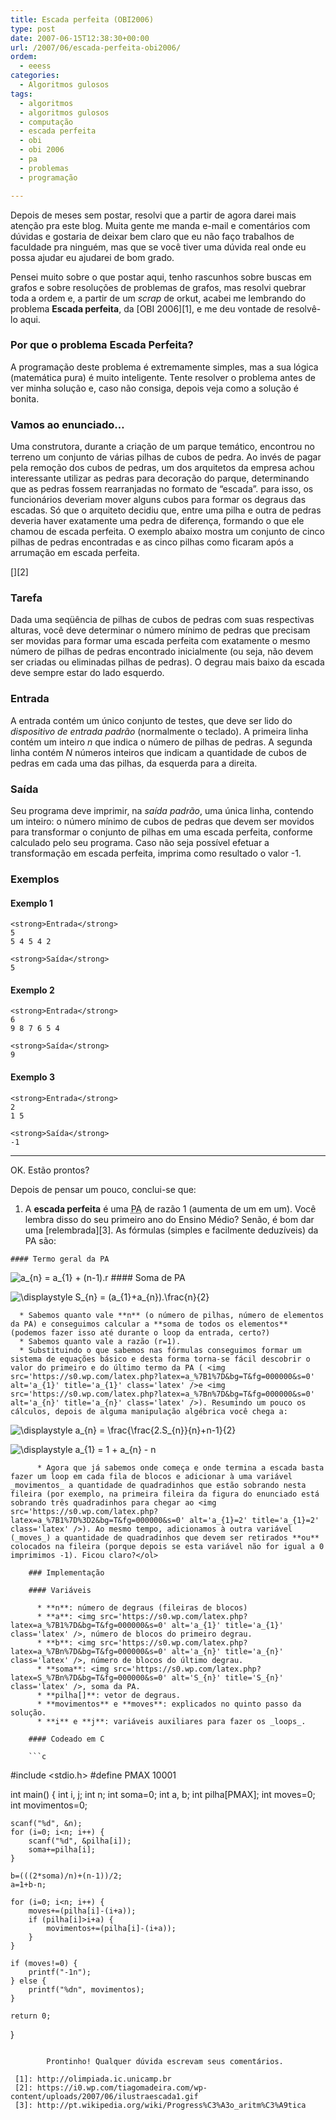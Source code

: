 ```yaml
---
title: Escada perfeita (OBI2006)
type: post
date: 2007-06-15T12:38:30+00:00
url: /2007/06/escada-perfeita-obi2006/
ordem:
  - eeess
categories:
  - Algoritmos gulosos
tags:
  - algoritmos
  - algoritmos gulosos
  - computação
  - escada perfeita
  - obi
  - obi 2006
  - pa
  - problemas
  - programação

---
```

Depois de meses sem postar, resolvi que a partir de agora darei mais atenção pra este blog. Muita gente me manda e-mail e comentários com dúvidas e gostaria de deixar bem claro que eu não faço trabalhos de faculdade pra ninguém, mas que se você tiver uma dúvida real onde eu possa ajudar eu ajudarei de bom grado.

Pensei muito sobre o que postar aqui, tenho rascunhos sobre buscas em grafos e sobre resoluções de problemas de grafos, mas resolvi quebrar toda a ordem e, a partir de um _scrap_ de orkut, acabei me lembrando do problema **Escada perfeita**, da [OBI 2006][1], e me deu vontade de resolvê-lo aqui.

### Por que o problema Escada Perfeita?

A programação deste problema é extremamente simples, mas a sua lógica (matemática pura) é muito inteligente. Tente resolver o problema antes de ver minha solução e, caso não consiga, depois veja como a solução é bonita.

### Vamos ao enunciado…

Uma construtora, durante a criação de um parque temático, encontrou no terreno um conjunto de várias pilhas de cubos de pedra. Ao invés de pagar pela remoção dos cubos de pedras, um dos arquitetos da empresa achou interessante utilizar as pedras para decoração do parque, determinando que as pedras fossem rearranjadas no formato de “escada”. para isso, os funcionários deveriam mover alguns cubos para formar os degraus das escadas. Só que o arquiteto decidiu que, entre uma pilha e outra de pedras deveria haver exatamente uma pedra de diferença, formando o que ele chamou de escada perfeita. O exemplo abaixo mostra um conjunto de cinco pilhas de pedras encontradas e as cinco pilhas como ficaram após a arrumação em escada perfeita.

[<img src="https://i0.wp.com/tiagomadeira.com/wp-content/uploads/2007/06/ilustraescada1.gif?resize=300%2C100" alt="" title="ilustraescada" class="aligncenter size-full wp-image-126" data-recalc-dims="1" />][2]

### Tarefa

Dada uma seqüência de pilhas de cubos de pedras com suas respectivas alturas, você deve determinar o número mínimo de pedras que precisam ser movidas para formar uma escada perfeita com exatamente o mesmo número de pilhas de pedras encontrado inicialmente (ou seja, não devem ser criadas ou eliminadas pilhas de pedras). O degrau mais baixo da escada deve sempre estar do lado esquerdo.

### Entrada

A entrada contém um único conjunto de testes, que deve ser lido do _dispositivo de entrada padrão_ (normalmente o teclado). A primeira linha contém um inteiro _n_ que indica o número de pilhas de pedras. A segunda linha contém _N_ números inteiros que indicam a quantidade de cubos de pedras em cada uma das pilhas, da esquerda para a direita.

### Saída

Seu programa deve imprimir, na _saída padrão_, uma única linha, contendo um inteiro: o número mínimo de cubos de pedras que devem ser movidos para transformar o conjunto de pilhas em uma escada perfeita, conforme calculado pelo seu programa. Caso não seja possível efetuar a transformação em escada perfeita, imprima como resultado o valor -1.

### Exemplos

#### Exemplo 1

```
<strong>Entrada</strong>
5
5 4 5 4 2

<strong>Saída</strong>
5
```

#### Exemplo 2

```
<strong>Entrada</strong>
6
9 8 7 6 5 4

<strong>Saída</strong>
9
```

#### Exemplo 3

```
<strong>Entrada</strong>
2
1 5

<strong>Saída</strong>
-1
```

* * *

OK. Estão prontos?

Depois de pensar um pouco, conclui-se que:

  1. A **escada perfeita** é uma <acronym title="Progressão aritmética">PA</acronym> de razão 1 (aumenta de um em um). Você lembra disso do seu primeiro ano do Ensino Médio? Senão, é bom dar uma [relembrada][3]. As fórmulas (simples e facilmente deduzíveis) da PA são:

    #### Termo geral da PA


<img src='https://s0.wp.com/latex.php?latex=a_%7Bn%7D+%3D+a_%7B1%7D+%2B+%28n-1%29.r&bg=T&fg=000000&s=0' alt='a_{n} = a_{1} + (n-1).r' title='a_{n} = a_{1} + (n-1).r' class='latex' />
    #### Soma de PA


<img src='https://s0.wp.com/latex.php?latex=%5Cdisplaystyle+S_%7Bn%7D+%3D+%28a_%7B1%7D%2Ba_%7Bn%7D%29.%5Cfrac%7Bn%7D%7B2%7D&bg=T&fg=000000&s=0' alt='\displaystyle S_{n} = (a_{1}+a_{n}).\frac{n}{2}' title='\displaystyle S_{n} = (a_{1}+a_{n}).\frac{n}{2}' class='latex' /> </li>

      * Sabemos quanto vale **n** (o número de pilhas, número de elementos da PA) e conseguimos calcular a **soma de todos os elementos** (podemos fazer isso até durante o loop da entrada, certo?)
      * Sabemos quanto vale a razão (r=1).
      * Substituindo o que sabemos nas fórmulas conseguimos formar um sistema de equações básico e desta forma torna-se fácil descobrir o valor do primeiro e do último termo da PA ( <img src='https://s0.wp.com/latex.php?latex=a_%7B1%7D&bg=T&fg=000000&s=0' alt='a_{1}' title='a_{1}' class='latex' />e <img src='https://s0.wp.com/latex.php?latex=a_%7Bn%7D&bg=T&fg=000000&s=0' alt='a_{n}' title='a_{n}' class='latex' />). Resumindo um pouco os cálculos, depois de alguma manipulação algébrica você chega a:
<img src='https://s0.wp.com/latex.php?latex=%5Cdisplaystyle+a_%7Bn%7D+%3D+%5Cfrac%7B%5Cfrac%7B2.S_%7Bn%7D%7D%7Bn%7D%2Bn-1%7D%7B2%7D&bg=T&fg=000000&s=0' alt='\displaystyle a_{n} = \frac{\frac{2.S_{n}}{n}+n-1}{2}' title='\displaystyle a_{n} = \frac{\frac{2.S_{n}}{n}+n-1}{2}' class='latex' />

<img src='https://s0.wp.com/latex.php?latex=%5Cdisplaystyle+a_%7B1%7D+%3D+1+%2B+a_%7Bn%7D+-+n&bg=T&fg=000000&s=0' alt='\displaystyle a_{1} = 1 + a_{n} - n' title='\displaystyle a_{1} = 1 + a_{n} - n' class='latex' /> </li>

          * Agora que já sabemos onde começa e onde termina a escada basta fazer um loop em cada fila de blocos e adicionar à uma variável _movimentos_ a quantidade de quadradinhos que estão sobrando nesta fileira (por exemplo, na primeira fileira da figura do enunciado está sobrando três quadradinhos para chegar ao <img src='https://s0.wp.com/latex.php?latex=a_%7B1%7D%3D2&bg=T&fg=000000&s=0' alt='a_{1}=2' title='a_{1}=2' class='latex' />). Ao mesmo tempo, adicionamos à outra variável (_moves_) a quantidade de quadradinhos que devem ser retirados **ou** colocados na fileira (porque depois se esta variável não for igual a 0 imprimimos -1). Ficou claro?</ol>

        ### Implementação

        #### Variáveis

          * **n**: número de degraus (fileiras de blocos)
          * **a**: <img src='https://s0.wp.com/latex.php?latex=a_%7B1%7D&bg=T&fg=000000&s=0' alt='a_{1}' title='a_{1}' class='latex' />, número de blocos do primeiro degrau.
          * **b**: <img src='https://s0.wp.com/latex.php?latex=a_%7Bn%7D&bg=T&fg=000000&s=0' alt='a_{n}' title='a_{n}' class='latex' />, número de blocos do último degrau.
          * **soma**: <img src='https://s0.wp.com/latex.php?latex=S_%7Bn%7D&bg=T&fg=000000&s=0' alt='S_{n}' title='S_{n}' class='latex' />, soma da PA.
          * **pilha[]**: vetor de degraus.
          * **movimentos** e **moves**: explicados no quinto passo da solução.
          * **i** e **j**: variáveis auxiliares para fazer os _loops_.

        #### Codeado em C

        ```c
#include <stdio.h>
#define PMAX 10001

int main() {
    int i, j;
    int n;
    int soma=0;
    int a, b;
    int pilha[PMAX];
    int moves=0;
    int movimentos=0;

    scanf("%d", &n);
    for (i=0; i<n; i++) {
        scanf("%d", &pilha[i]);
        soma+=pilha[i];
    }

    b=(((2*soma)/n)+(n-1))/2;
    a=1+b-n;

    for (i=0; i<n; i++) {
        moves+=(pilha[i]-(i+a));
        if (pilha[i]>i+a) {
            movimentos+=(pilha[i]-(i+a));
        }
    }

    if (moves!=0) {
        printf("-1n");
    } else {
        printf("%dn", movimentos);
    }

    return 0;
}
```

        Prontinho! Qualquer dúvida escrevam seus comentários.

 [1]: http://olimpiada.ic.unicamp.br
 [2]: https://i0.wp.com/tiagomadeira.com/wp-content/uploads/2007/06/ilustraescada1.gif
 [3]: http://pt.wikipedia.org/wiki/Progress%C3%A3o_aritm%C3%A9tica

